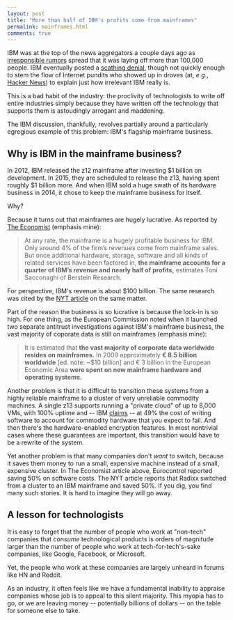 ```yaml
---
layout: post
title: "More than half of IBM's profits come from mainframes"
permalink: mainframes.html
comments: true
---
```



IBM was at the top of the news aggregators a couple days ago as [irresponsible rumors](http://www.donotlink.com/www.forbes.com/sites/robertcringely/2015/01/22/next-weeks-bloodbath-at-ibm-wont-fix-the-real-problem/) spread that it was laying off more than 100,000 people. IBM eventually posted a [scathing denial](https://ibmhkblog.wordpress.com/), though not quickly enough to stem the flow of Internet pundits who showed up in droves (at, *e.g.*, [Hacker News](https://news.ycombinator.com/item?id=8944637)) to explain just how irrelevant IBM really is.

This is a bad habit of the industry: the proclivity of technologists to write off entire industries simply because they have written off the technology that supports them is astoudingly arrogant and maddening.

The IBM discussion, thankfully, revolves partially around a particularly egregious example of this problem: IBM's flagship mainframe business.


## Why is IBM in the mainframe business?
In 2012, IBM released the z12 mainframe after investing $1 billion on development. In 2015, they are scheduled to release the z13, having spent roughly $1 billion more. And when IBM sold a huge swath of its hardware business in 2014, it chose to keep the mainframe business for itself.

Why?

Because it turns out that mainframes are hugely lucrative. As reported by [The Economist](http://www.economist.com/blogs/schumpeter/2012/09/ibms-mainframes) (emphasis mine):

> At any rate, the mainframe is a hugely profitable business for IBM. Only around 4% of the firm’s revenues come from mainframe sales. But once additional hardware, storage, software and all kinds of related services have been factored in, **the mainframe accounts for a quarter of IBM’s revenue and nearly half of profits,** estimates Toni Sacconaghi of Berstein Research.

For perspective, IBM's revenue is about $100 billion. The same research was cited by the [NYT article](http://bits.blogs.nytimes.com/2015/01/13/ibm-introduces-z13-a-mainframe-for-the-smartphone-economy/) on the same matter.

Part of the reason the business is so lucrative is because the lock-in is so high. For one thing, as the European Commission noted when it launched two separate antitrust investigations against IBM's mainframe business, the vast majority of coporate data is still on mainframes (emphasis mine):

> It is estimated that **the vast majority of corporate data worldwide resides on mainframes.** In 2009 approximately **€ 8.5 billion worldwide** [ed. note: ~$10 billion] and € 3 billion in the European Economic Area **were spent on new mainframe hardware and operating systems.**

Another problem is that it is difficult to transition these systems from a highly reliable mainframe to a cluster of very unreliable commodity machines. A single z13 supports running a "private cloud" of up to 8,000 VMs, with 100% uptime and  -- IBM [claims](http://www.fool.com/investing/general/2015/01/24/heres-why-ibm-is-still-building-mainframes.aspx) -- at 49% the cost of writing software to account for commodity hardware that you expect to fail. And then there's the hardware-enabled encryption features. In most nontrivial cases where these guarantees are important, this transition would have to be a rewrite of the system.

Yet another problem is that many companies don't *want* to switch, because it saves them money to run a small, expensive machine instead of a small, expensive cluster. In The Economist article above, Eurocontrol reported saving 50% on software costs. The NYT article reports that Radixx switched from a cluster to an IBM mainframe and saved 50%. If you dig, you find many such stories. It is hard to imagine they will go away.

## A lesson for technologists
It is easy to forget that the number of people who work at "non-tech" companies that *consume* technological products is orders of magnitude larger than the number of people who work at tech-for-tech's-sake companies, like Google, Facebook, or Microsoft.

Yet, the people who work at these companies are largely unheard in forums like HN and Reddit.

As an industry, it often feels like we have a fundamental inability to appraise companies whose job is to appeal to this silent majority. This myopia has to go, or we are leaving money -- potentially billions of dollars -- on the table for someone else to take.






























